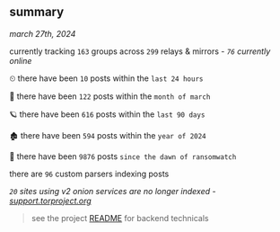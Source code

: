 
## summary
_march 27th, 2024_

currently tracking `163` groups across `299` relays & mirrors - _`76` currently online_

⏲ there have been `10` posts within the `last 24 hours`

🦈 there have been `122` posts within the `month of march`

🪐 there have been `616` posts within the `last 90 days`

🏚 there have been `594` posts within the `year of 2024`

🦕 there have been `9876` posts `since the dawn of ransomwatch`

there are `96` custom parsers indexing posts

_`20` sites using v2 onion services are no longer indexed - [support.torproject.org](https://support.torproject.org/onionservices/v2-deprecation/)_

> see the project [README](https://github.com/joshhighet/ransomwatch#ransomwatch--) for backend technicals
